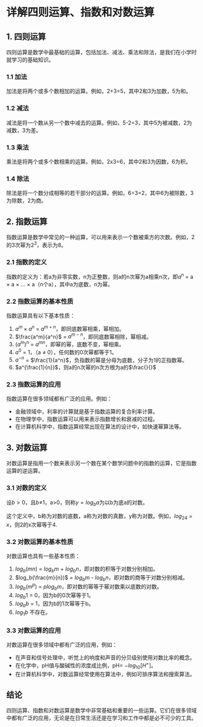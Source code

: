 # 详解四则运算、指数和对数运算

## 1. 四则运算

四则运算是数学中最基础的运算，包括加法、减法、乘法和除法，是我们在小学时就学习的基础知识。

### 1.1 加法

加法是将两个或多个数相加的运算。例如，2+3=5，其中2和3为加数，5为和。

### 1.2 减法

减法是将一个数从另一个数中减去的运算。例如，5-2=3，其中5为被减数，2为减数，3为差。

### 1.3 乘法

乘法是将两个或多个数相乘的运算。例如，2x3=6，其中2和3为因数，6为积。

### 1.4 除法

除法是将一个数分成相等的若干部分的运算。例如，6÷3=2，其中6为被除数，3为除数，2为商。

## 2. 指数运算

指数运算是数学中常见的一种运算，可以用来表示一个数被乘方的次数。例如，2的3次幂为$2^3$，表示为8。

### 2.1 指数的定义

指数的定义为：若a为非零实数，n为正整数，则a的n次幂为a相乘n次，即$a^n$ = a × a × ... × a（n个a），其中a为底数，n为幂。

### 2.2 指数运算的基本性质

指数运算具有以下基本性质：

1. $a^m×a^n$ = $a^{m+n}$，即同底数幂相乘，幂相加。
2. $\frac{a^m}{a^n}$ = $a^{m-n}$，即同底数幂相除，幂相减。
3. $(a^m)^n$ = $a^{mn}$，即幂的幂，底数不变，幂相乘。
4. $a^0$ = 1，（a ≠ 0），任何数的0次幂都等于1。
5. $a^{-n}$ = $\frac{1}{a^n}$，负指数的幂是分母为底数，分子为1的正指数幂。
6. $a^{\frac{1}{n}}$，则a的n次幂的n次方根为a的$\frac{}{}$

### 2.3 指数运算的应用

指数运算在很多领域都有广泛的应用。例如：

- 金融领域中，利率的计算就是基于指数运算的复合利率计算。
- 在物理学中，指数运算可以用来表示指数增长和衰减的过程。
- 在计算机科学中，指数运算经常出现在算法的设计中，如快速幂算法等。

## 3. 对数运算

对数运算是指用一个数来表示另一个数在某个数学问题中的指数的运算，它是指数运算的逆运算。

### 3.1 对数的定义

设$b>0$，且$b\neq$1，a>0，则称$y=log_ba$为以b为底a的对数。

这个定义中，b称为对数的底数，a称为对数的真数，y称为对数。例如，$log_24=x$，则2的x次幂等于4.

### 3.2 对数运算的基本性质

对数运算也具有一些基本性质：

1. $log_b(mn)$ = $log_bm$ + $log_bn$，即对数的积等于对数分别相加。
2. $log_b(\frac{m}{n})$ = $log_bm$ - $log_bn$，即对数的商等于对数分别相减。
3. $log_b(m^p)$ = $plog_bm$，即对数的幂等于幂对数乘以底数的对数。
4. $log_b1$ = 0，因为b的0次幂等于1。
5. $log_bb$ = 1，因为b的1次幂等于b。
6. $log_1b$ 不存在。

### 3.3 对数运算的应用

对数运算在很多领域中都有广泛的应用，例如：

- 在声音和信号处理中，听觉上的响度和声音的分贝级别使用对数比率的概念。
- 在化学中，pH值与酸碱性的浓度成比例，pH= $-log_{10}[H^+]$。
- 在计算机科学中，对数运算经常使用在算法中，例如可排序算法和搜索算法。

## 结论

四则运算、指数和对数运算是数学中非常基础和重要的一些运算。它们在很多领域中都有广泛的应用，无论是在日常生活还是在学习和工作中都是必不可少的工具。